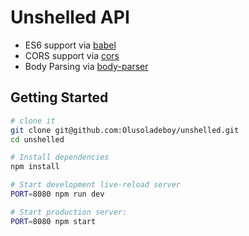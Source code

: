 # Unshelled API

- ES6 support via [babel](https://babeljs.io)
- CORS support via [cors](https://github.com/troygoode/node-cors)
- Body Parsing via [body-parser](https://github.com/expressjs/body-parser)

## Getting Started

```sh
# clone it
git clone git@github.com:Olusoladeboy/unshelled.git
cd unshelled

# Install dependencies
npm install

# Start development live-reload server
PORT=8080 npm run dev

# Start production server:
PORT=8080 npm start
```
